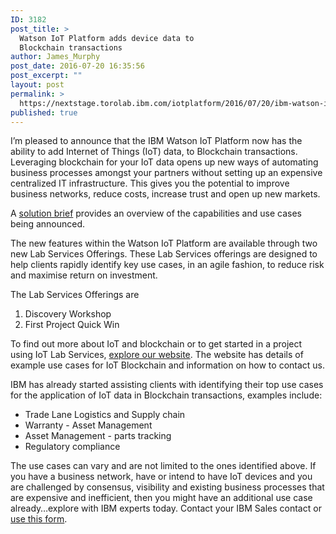 ```yaml
---
ID: 3182
post_title: >
  Watson IoT Platform adds device data to
  Blockchain transactions
author: James_Murphy
post_date: 2016-07-20 16:35:56
post_excerpt: ""
layout: post
permalink: >
  https://nextstage.torolab.ibm.com/iotplatform/2016/07/20/ibm-watson-iot-adds-device-data-to-blockchain-transactions/
published: true
---
```

I’m pleased to announce that the IBM Watson IoT Platform now has the ability to add Internet of Things (IoT) data, to Blockchain transactions. Leveraging blockchain for your IoT data opens up new ways of automating business processes amongst your partners without setting up an expensive centralized IT infrastructure.  This gives you the potential to improve business networks, reduce costs, increase trust and open up new markets. 

A <a href="http://www-01.ibm.com/common/ssi/cgi-bin/ssialias?htmlfid=WWS12352USEN" target="_blank">solution brief</a> provides an overview of the capabilities and use cases being announced. 

The new features within the Watson IoT Platform are available through two new Lab Services Offerings. These Lab Services offerings are designed to help clients rapidly identify key use cases, in an agile fashion, to reduce risk and maximise return on investment.

The Lab Services Offerings are 
1) Discovery Workshop
2) First Project Quick Win

To find out more about IoT and blockchain or to get started in a project using IoT Lab Services, <a href="http://ibm.co/iot-blockchain" target="_blank">explore our website</a>.  The website has details of example use cases for IoT Blockchain and information on how to contact us.

IBM has already started assisting clients with identifying their top use cases for the application of IoT data in Blockchain transactions, examples include:
- Trade Lane Logistics and Supply chain
- Warranty - Asset Management
- Asset Management - parts tracking
- Regulatory compliance

The use cases can vary and are not limited to the ones identified above. If you have a business network, have or intend to have IoT devices and you are challenged by consensus, visibility and existing business processes that are expensive and inefficient, then you might have an additional use case already…explore with IBM experts today. Contact your IBM Sales contact or <a href="https://www-01.ibm.com/marketing/iwm/dre/signup?source=mrs-form-2367&S_PKG=ov51042&lnk=top" target="_blank">use this form</a>.